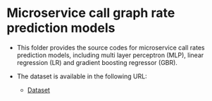 # Microservice call graph rate prediction models 


  *  This folder provides the source codes for microservice call rates prediction models, including multi layer perceptron (MLP), linear regression (LR) and gradient boosting regressor (GBR).

  *  The dataset is available in the following URL:
      *  [Dataset](https://www.itec.aau.at/~narges/draft-of-paper/dataset-mcr-rt-180000.csv)
